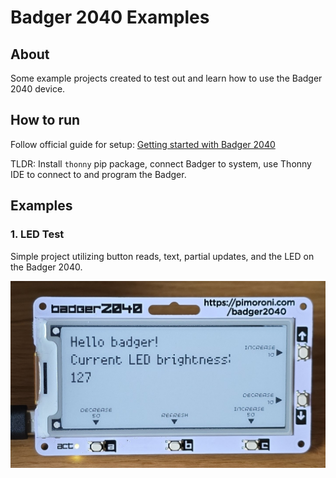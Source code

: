# Badger 2040 Examples

## About

Some example projects created to test out and learn how to use the Badger 2040 device.

## How to run

Follow official guide for setup: [Getting started with Badger 2040](https://learn.pimoroni.com/article/getting-started-with-badger-2040)

TLDR: Install `thonny` pip package, connect Badger to system, use Thonny IDE to connect to and program the Badger.

## Examples

### 1. LED Test

Simple project utilizing button reads, text, partial updates, and the LED on the Badger 2040.

![led test image](./images/badger_ledtest.jpg)
